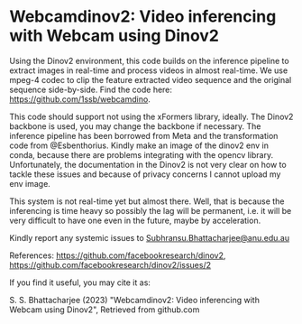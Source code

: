 # Webcamdinov2: Video inferencing with Webcam using Dinov2

Using the Dinov2 environment,  this code builds on the inference pipeline to extract images in real-time and process videos in almost real-time. We use mpeg-4 codec to clip the feature extracted video sequence and the original sequence side-by-side. Find the code here: https://github.com/1ssb/webcamdino.

This code should support not using the xFormers library, ideally. The Dinov2 backbone is used, you may change the backbone if necessary. The inference pipeline has been borrowed from Meta and the transformation code from @Esbenthorius. Kindly make an image of the dinov2 env in conda, because there are problems integrating with the opencv library. Unfortunately, the documentation in the Dinov2 is not very clear on how to tackle these issues and because of privacy concerns I cannot upload my env image.

This system is not real-time yet but almost there. Well, that is because the inferencing is time heavy so possibly the lag will be permanent, i.e. it will be very difficult to have one even in the future, maybe by acceleration.

Kindly report any systemic issues to Subhransu.Bhattacharjee@anu.edu.au

References: https://github.com/facebookresearch/dinov2, https://github.com/facebookresearch/dinov2/issues/2
 
If you find it useful, you may cite it as: 

S. S. Bhattacharjee (2023) "Webcamdinov2: Video inferencing with Webcam using Dinov2", Retrieved from github.com


